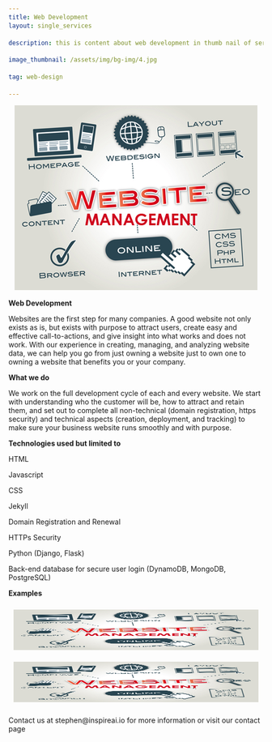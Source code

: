 ```yaml
---
title: Web Development
layout: single_services

description: this is content about web development in thumb nail of services page

image_thumbnail: /assets/img/bg-img/4.jpg

tag: web-design

---
```


<div class="col-12">
    <center>
    <img class="mb-50" src="/assets/img/services/webdev.jpg" alt="">
    </center>
</div>

<p><strong>Web Development</strong></p>


<p> Websites are the first step for many companies. A good website not only exists as is, but exists with purpose to attract users, create easy and effective call-to-actions, and give insight into what works and does not work. With our experience in creating, managing, and analyzing website data, we can help you go from just owning a website just to own one to owning a website that benefits you or your company. </p>


<p><strong> What we do </strong></p>

<p> We work on the full development cycle of each and every website. We start with understanding who the customer will be, how to attract and retain them, and set out to complete all non-technical (domain registration, https security) and technical aspects (creation, deployment, and tracking) to make sure your business website runs smoothly and with purpose. </p>

<p><strong> Technologies used but limited to </strong></p>

<p> HTML </p>

<p> Javascript  </p>

<p> CSS </p>

<p> Jekyll </p>

<p> Domain Registration and Renewal </p>

<p> HTTPs Security </p>

<p> Python (Django, Flask) </p>

<p> Back-end database for secure user login (DynamoDB, MongoDB, PostgreSQL) </p>



<p><strong>Examples</strong></p>


<div class="row">
  <div class="column" style="padding:10px">
    <img src="/assets/img/services/webdev.jpg" width="80" height="80" alt="Snow" style="width:100%">
  </div>

  <div class="column" style="padding:10px">
    <img src="/assets/img/services/webdev.jpg" width="80" height="80" alt="Forest" style="width:100%">
  </div>
</div>

<p>
Contact us at stephen@inspireai.io for more information or visit our contact page
</p>